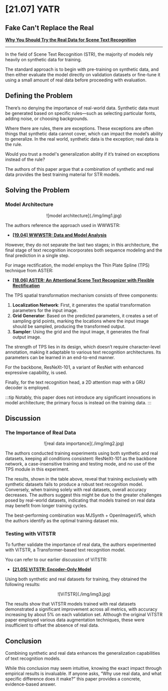 # [21.07] YATR

## Fake Can't Replace the Real

[**Why You Should Try the Real Data for Scene Text Recognition**](https://arxiv.org/abs/2107.13938)

---

In the field of Scene Text Recognition (STR), the majority of models rely heavily on synthetic data for training.

The standard approach is to begin with pre-training on synthetic data, and then either evaluate the model directly on validation datasets or fine-tune it using a small amount of real data before proceeding with evaluation.

## Defining the Problem

There’s no denying the importance of real-world data. Synthetic data must be generated based on specific rules—such as selecting particular fonts, adding noise, or choosing backgrounds.

Where there are rules, there are exceptions. These exceptions are often things that synthetic data cannot cover, which can impact the model’s ability to generalize. In the real world, synthetic data is the exception; real data is the rule.

Would you trust a model's generalization ability if it’s trained on exceptions instead of the rule?

The authors of this paper argue that a combination of synthetic and real data provides the best training material for STR models.

## Solving the Problem

### Model Architecture

<div align="center">
<figure style={{"width": "80%"}}>
![model architecture](./img/img1.jpg)
</figure>
</div>

The authors reference the approach used in WWWSTR:

- [**[19.04] WWWSTR: Data and Model Analysis**](../1904-wwwstr/index.md)

However, they do not separate the last two stages; in this architecture, the final stage of text recognition incorporates both sequence modeling and the final prediction in a single step.

For image rectification, the model employs the Thin Plate Spline (TPS) technique from ASTER:

- [**[18.06] ASTER: An Attentional Scene Text Recognizer with Flexible Rectification**](https://ieeexplore.ieee.org/document/8395027)

The TPS spatial transformation mechanism consists of three components:

1. **Localization Network**: First, it generates the spatial transformation parameters for the input image.
2. **Grid Generator**: Based on the predicted parameters, it creates a set of sampling grid points, marking the locations where the input image should be sampled, producing the transformed output.
3. **Sampler**: Using the grid and the input image, it generates the final output image.

The strength of TPS lies in its design, which doesn’t require character-level annotation, making it adaptable to various text recognition architectures. Its parameters can be learned in an end-to-end manner.

For the backbone, ResNeXt-101, a variant of ResNet with enhanced expressive capability, is used.

Finally, for the text recognition head, a 2D attention map with a GRU decoder is employed.

:::tip
Notably, this paper does not introduce any significant innovations in model architecture; the primary focus is instead on the training data.
:::

## Discussion

### The Importance of Real Data

<div align="center">
<figure style={{"width": "80%"}}>
![real data importance](./img/img2.jpg)
</figure>
</div>

The authors conducted training experiments using both synthetic and real datasets, keeping all conditions consistent: ResNeXt-101 as the backbone network, a case-insensitive training and testing mode, and no use of the TPS module in this experiment.

The results, shown in the table above, reveal that training exclusively with synthetic datasets fails to produce a robust text recognition model. Conversely, when training solely with real datasets, overall accuracy decreases. The authors suggest this might be due to the greater challenges posed by real-world datasets, indicating that models trained on real data may benefit from longer training cycles.

The best-performing combination was MJSynth + OpenImagesV5, which the authors identify as the optimal training dataset mix.

### Testing with ViTSTR

To further validate the importance of real data, the authors experimented with ViTSTR, a Transformer-based text recognition model.

You can refer to our earlier discussion of ViTSTR:

- [**[21.05] ViTSTR: Encoder-Only Model**](../2105-vitstr/index.md)

Using both synthetic and real datasets for training, they obtained the following results:

<div align="center">
<figure style={{"width": "80%"}}>
![ViTSTR](./img/img3.jpg)
</figure>
</div>

The results show that ViTSTR models trained with real datasets demonstrated a significant improvement across all metrics, with accuracy increasing by about 5% on each validation set. Although the original ViTSTR paper employed various data augmentation techniques, these were insufficient to offset the absence of real data.

## Conclusion

Combining synthetic and real data enhances the generalization capabilities of text recognition models.

While this conclusion may seem intuitive, knowing the exact impact through empirical results is invaluable. If anyone asks, “Why use real data, and what specific difference does it make?” this paper provides a concrete, evidence-based answer.
